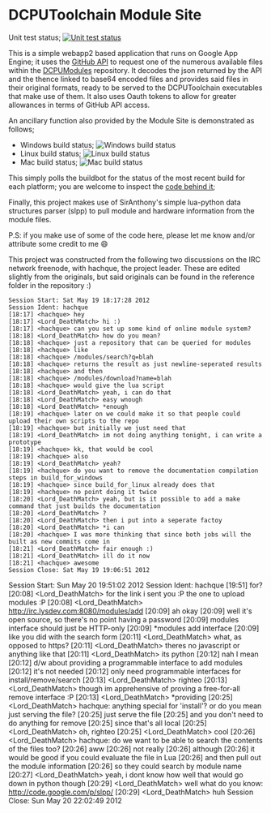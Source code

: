 DCPUToolchain Module Site
======================

Unit test status; [![Unit test status](https://secure.travis-ci.org/Mause/dcputoolchain-module-site.png?branch=master)](https://travis-ci.org/Mause/dcputoolchain-module-site)


This is a simple webapp2 based application that runs on Google App Engine; it uses the [GitHub API](http://developer.github.com/) to request one of the numerous available files within the [DCPUModules](http://github.com/DCPUTeam/DCPUModules) repository.
It decodes the json returned by the API and the thence linked to base64 encoded files and provides said files in their original formats, ready to be served to the DCPUToolchain executables that make use of them. It also uses Oauth tokens to allow for greater allowances in terms of GitHub API access.

An ancillary function also provided by the Module Site is demonstrated as follows;

 *  Windows build status; ![Windows build status](http://dms.dcputoolcha.in/status/windows.png)
 *  Linux build status; ![Linux build status](http://dms.dcputoolcha.in/status/linux.png)
 *  Mac build status; ![Mac build status](http://dms.dcputoolcha.in/status/mac.png)

This simply polls the buildbot for the status of the most recent build for each platform; you are welcome to inspect the [code behind it](https://github.com/Mause/dcputoolchain-module-site/blob/master/src/main.py#L188);

Finally, this project makes use of SirAnthony's simple lua-python data structures parser (slpp) to pull module and hardware information from the module files.

P.S: if you make use of some of the code here, please let me know and/or attribute some credit to me :smile:


This project was constructed from the following two discussions on the IRC network freenode, with hachque, the project leader.
These are edited slightly from the originals, but said originals can be found in the reference folder in the repository :)

```
Session Start: Sat May 19 18:17:28 2012
Session Ident: hachque
[18:17] <hachque> hey
[18:17] <Lord_DeathMatch> hi :)
[18:17] <hachque> can you set up some kind of online module system?
[18:18] <Lord_DeathMatch> how do you mean?
[18:18] <hachque> just a repository that can be queried for modules
[18:18] <hachque> like
[18:18] <hachque> /modules/search?q=blah
[18:18] <hachque> returns the result as just newline-seperated results
[18:18] <hachque> and then
[18:18] <hachque> /modules/download?name=blah
[18:18] <hachque> would give the lua script
[18:18] <Lord_DeathMatch> yeah, i can do that
[18:18] <Lord_DeathMatch> easy wnough
[18:18] <Lord_DeathMatch> *enough
[18:19] <hachque> later on we could make it so that people could upload their own scripts to the repo
[18:19] <hachque> but initially we just need that
[18:19] <Lord_DeathMatch> im not doing anything tonight, i can write a prototype
[18:19] <hachque> kk, that would be cool
[18:19] <hachque> also
[18:19] <Lord_DeathMatch> yeah?
[18:19] <hachque> do you want to remove the documentation compilation steps in build_for_windows
[18:19] <hachque> since build_for_linux already does that
[18:19] <hachque> no point doing it twice
[18:20] <Lord_DeathMatch> yeah, but is it possible to add a make command that just builds the documentation
[18:20] <Lord_DeathMatch> ?
[18:20] <Lord_DeathMatch> then i put into a seperate factoy
[18:20] <Lord_DeathMatch> *i can
[18:20] <hachque> I was more thinking that since both jobs will the built as new commits come in
[18:21] <Lord_DeathMatch> fair enough :)
[18:21] <Lord_DeathMatch> ill do it now
[18:21] <hachque> awesome
Session Close: Sat May 19 19:06:51 2012
```

Session Start: Sun May 20 19:51:02 2012
Session Ident: hachque
[19:51] <hachque> for?
[20:08] <Lord_DeathMatch> for the link i sent you :P the one to upload modules :P
[20:08] <Lord_DeathMatch> http://irc.lysdev.com:8080/modules/add
[20:09] <hachque> ah okay
[20:09] <hachque> well it's open source, so there's no point having a password
[20:09] <hachque> modules interface should just be HTTP-only
[20:09] <hachque> *modules add interface
[20:09] <hachque> like you did with the search form
[20:11] <Lord_DeathMatch> what, as opposed to https?
[20:11] <Lord_DeathMatch> theres no javascript or anything like that
[20:11] <Lord_DeathMatch> its python
[20:12] <hachque> nah I mean
[20:12] <hachque> d/w about providing a programmable interface to add modules
[20:12] <hachque> it's not needed
[20:12] <hachque> only need programmable interfaces for install/remove/search
[20:13] <Lord_DeathMatch> righteo
[20:13] <Lord_DeathMatch> though im apprehensive of proving a free-for-all remove interface :P
[20:13] <Lord_DeathMatch> *providing
[20:25] <Lord_DeathMatch> hachque: anything special for 'install'? or do you mean just serving the file?
[20:25] <hachque> just serve the file
[20:25] <hachque> and you don't need to do anything for remove
[20:25] <hachque> since that's all local
[20:25] <Lord_DeathMatch> oh, righteo
[20:25] <Lord_DeathMatch> cool
[20:26] <Lord_DeathMatch> hachque: do we want to be able to search the contents of the files too?
[20:26] <hachque> aww
[20:26] <hachque> not really
[20:26] <hachque> although
[20:26] <hachque> it would be good if you could evaluate the file in Lua
[20:26] <hachque> and then pull out the module information
[20:26] <hachque> so they could search by module name
[20:27] <Lord_DeathMatch> yeah, i dont know how well that would go down in python though
[20:29] <Lord_DeathMatch> well what do you know: http://code.google.com/p/slpp/
[20:29] <Lord_DeathMatch> huh
Session Close: Sun May 20 22:02:49 2012
```
